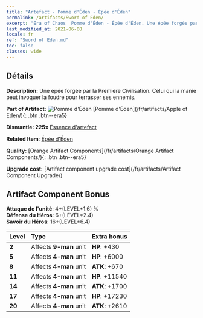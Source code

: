 ```yaml
---
title: "Artefact - Pomme d'Éden - Épée d'Éden"
permalink: /artifacts/Sword of Eden/
excerpt: "Era of Chaos  Pomme d'Éden - Épée d'Éden. Une épée forgée par la Première Civilisation. Celui qui la manie peut invoquer la foudre pour terrasser ses ennemis."
last_modified_at: 2021-06-08
locale: fr
ref: "Sword of Eden.md"
toc: false
classes: wide
---
```




## Détails

 **Description:** Une épée forgée par la Première Civilisation. Celui qui la manie peut invoquer la foudre pour terrasser ses ennemis.

 **Part of Artifact:** ![Pomme d'Éden](/images/t/icon_artifact_49.png) [Pomme d'Éden](/fr/artifacts/Apple of Eden/){: .btn .btn--era5}

 **Dismantle: 225x** [Essence d'artefact](/ItemsFR/con_905/)

 **Related Item**: [Épée d'Éden](/ItemsFR/art_185/)

 **Quality:** [Orange Artifact Components](/fr/artifacts/Orange Artifact Components/){: .btn .btn--era5}

 **Upgrade cost:** [Artifact component upgrade cost](/fr/artifacts/Artifact Component Upgrade/)

## Artifact Component Bonus

  **Attaque de l'unité**: 4+(LEVEL\*1.6) %<br/>**Défense du Héros**: 6+(LEVEL\*2.4)<br/>**Savoir du Héros**: 16+(LEVEL\*6.4)

  |  Level  | Type |    Extra bonus  | 
  |:--------|:-----|:----------------| 
  | **2** | Affects **9-man** unit | **HP**: +430 | 
  | **5** | Affects **4-man** unit | **HP**: +6000 | 
  | **8** | Affects **4-man** unit | **ATK**: +670 | 
  | **11** | Affects **4-man** unit | **HP**: +11540 | 
  | **14** | Affects **4-man** unit | **ATK**: +1700 | 
  | **17** | Affects **4-man** unit | **HP**: +17230 | 
  | **20** | Affects **4-man** unit | **ATK**: +2610 | 
